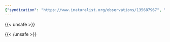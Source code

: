 ```yaml
---
{"syndication": "https://www.inaturalist.org/observations/135687967", "date": "2022-09-18T16:11:49-04:00", "taxon": {"name": "Solidago ulmifolia", "common_name": "elm-leaved goldenrod"}, "quality_grade": "needs_id", "identifications_most_agree": false, "species_guess": "elm-leaved goldenrod", "identifications_most_disagree": false, "captive": false, "project_ids": [], "community_taxon_id": null, "geojson": {"type": "Point", "coordinates": [-73.1684769444, 42.6362338889]}, "owners_identification_from_vision": true, "identifications_count": 0, "obscured": false, "num_identification_agreements": 0, "num_identification_disagreements": 0, "place_guess": "Mount Greylock State Reservation, Adams, MA 01220, USA", "photos": [{"id": 231465323, "license_code": "cc-by-nc", "original_dimensions": {"width": 1536, "height": 2048}, "url": "https://inaturalist-open-data.s3.amazonaws.com/photos/231465323/square.jpeg", "attribution": "(c) Brandon Rozek, some rights reserved (CC BY-NC)", "flags": [], "moderator_actions": [], "hidden": false}]}
---
```

{{< unsafe >}}

{{< /unsafe >}}
